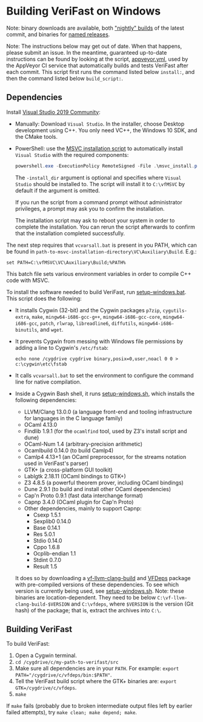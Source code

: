 Building VeriFast on Windows
============================

Note: binary downloads are available, both ["nightly" builds](https://github.com/verifast/verifast#binaries) of the latest commit, and binaries for [named releases](https://github.com/verifast/verifast/releases).

Note: The instructions below may get out of date. When that happens, please submit an issue. In the meantime, guaranteed up-to-date instructions can be found by looking at the script, [appveyor.yml](https://github.com/verifast/verifast/blob/master/appveyor.yml), used by the AppVeyor CI service that automatically builds and tests VeriFast after each commit. This script first runs the command listed below `install:`, and then the command listed below `build_script:`.

Dependencies
------------
Install [Visual Studio 2019 Community](https://visualstudio.microsoft.com/vs/community/): 
- Manually: Download `Visual Studio`. In the installer, choose Desktop development using C++. You only need VC++, the Windows 10 SDK, and the CMake tools. 
- PowerShell: use the [MSVC installation script](msvc_install.ps1) to automatically install `Visual Studio` with the required components:
  ```PowerShell
  powershell.exe -ExecutionPolicy RemoteSigned -File .\msvc_install.ps1 -install_dir *path_to_install_msvc*
  ```
  The `-install_dir` argument is optional and specifies where `Visual Studio` should be installed to. The script will install it to `C:\vfMSVC` by default if the argument is omitted.

  If you run the script from a command prompt without administrator privileges, a prompt may ask you to confirm the installation.

  The installation script may ask to reboot your system in order to complete the installation. You can rerun the script afterwards to confirm that the installation completed successfully.

The next step requires that `vcvarsall.bat` is present in you PATH, which can be found in `path-to-msvc-installation-directory\VC\Auxiliary\Build`. E.g.:
```
set PATH=C:\vfMSVC\VC\Auxiliary\Build;%PATH%
```
This batch file sets various environment variables in order to compile C++ code with MSVC.

To install the software needed to build VeriFast, run [setup-windows.bat](https://github.com/verifast/verifast/blob/master/setup-windows.bat). This script does the following:

- It installs Cygwin (32-bit) and the Cygwin packages `p7zip`, `cygutils-extra`, `make`, `mingw64-i686-gcc-g++`, `mingw64-i686-gcc-core`, `mingw64-i686-gcc`, `patch`, `rlwrap`, `libreadline6`, `diffutils`, `mingw64-i686-binutils`, and `wget`.
- It prevents Cygwin from messing with Windows file permissions by adding a line to Cygwin's `/etc/fstab`:
  ```
  echo none /cygdrive cygdrive binary,posix=0,user,noacl 0 0 > c:\cygwin\etc\fstab
  ```
- It calls `vcvarsall.bat` to set the environment to configure the command line for native compilation.
- Inside a Cygwin Bash shell, it runs [setup-windows.sh](https://github.com/verifast/verifast/blob/master/setup-windows.sh), which installs the following dependencies:
  - LLVM/Clang 13.0.0 (a language front-end and tooling infrastructure for languages in the C language family)
  - OCaml 4.13.0
  - Findlib 1.9.1 (for the `ocamlfind` tool, used by Z3's install script and dune)
  - OCaml-Num 1.4 (arbitrary-precision arithmetic)
  - Ocamlbuild 0.14.0 (to build Camlp4)
  - Camlp4 4.13+1 (an OCaml preprocessor, for the streams notation used in VeriFast's parser)
  - GTK+ (a cross-platform GUI toolkit)
  - Lablgtk 2.18.11 (OCaml bindings to GTK+)
  - Z3 4.8.5 (a powerful theorem prover, including OCaml bindings)
  - Dune 2.9.1 (to build and install other OCaml dependencies)
  - Cap'n Proto 0.9.1 (fast data interchange format)
  - Capnp 3.4.0 (OCaml plugin for Cap'n Proto)
  - Other dependencies, mainly to support Capnp:
    - Csexp 1.5.1
    - Sexplib0 0.14.0
    - Base 0.14.1
    - Res 5.0.1
    - Stdio 0.14.0
    - Cppo 1.6.8
    - Ocplib-endian 1.1
    - Stdint 0.7.0
    - Result 1.5
  
  It does so by downloading a [vf-llvm-clang-build](https://github.com/NielsMommen/vf-llvm-clang-build/releases/tag/v1.0.0) and [VFDeps](https://github.com/verifast/vfdeps-win) package with pre-compiled versions of these dependencies. To see which version is currently being used, see [setup-windows.sh](https://github.com/verifast/verifast/blob/master/setup-windows.sh). Note: these binaries are location-dependent. They need to be below `C:\vf-llvm-clang-build-$VERSION` and `C:\vfdeps`, where `$VERSION` is the version (Git hash) of the package; that is, extract the archives into `C:\`.

Building VeriFast
-----------------

To build VeriFast:
1. Open a Cygwin terminal.
2. `cd /cygdrive/c/my-path-to-verifast/src`
3. Make sure all dependencies are in your `PATH`. For example: `export PATH="/cygdrive/c/vfdeps/bin:$PATH"`.
5. Tell the VeriFast build script where the GTK+ binaries are: `export GTK=/cygdrive/c/vfdeps`.
6. `make`

If `make` fails (probably due to broken intermediate output files left by earlier failed attempts), try `make clean; make depend; make`.
